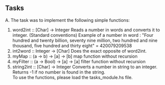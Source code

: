 ## Tasks

A. The task was to implement the following simple functions:
   1. word2int :: [Char] -> Integer
      Reads a number in words and converts it to integer. (Standard conventions)
      Example of a number in word : "Four hundred and twenty billion, seventy nine million, two hundred and nine thousand, five hundred and thirty eight" = 420079209538
   2. int2word :: Integer -> [Char]
      Does the exact opposite of word2int.
   3. myMap :: (a -> b) -> [a] -> [b]
      map function without recursion
   4. myFilter :: (a -> Bool) -> [a] -> [a]
      filter function without recursion
   5. string2int :: [Char] -> Integer
      Converts a number in string to an integer. Returns -1 if no number is found in the string.</br>
   To use the functions, please load the tasks_module.hs file.

